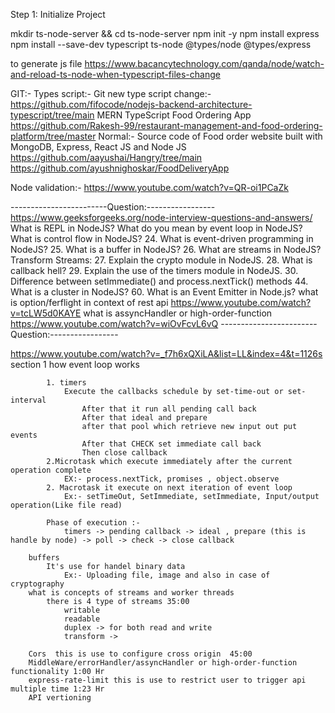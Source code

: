 Step 1: Initialize Project

mkdir ts-node-server && cd ts-node-server
npm init -y
npm install express
npm install --save-dev typescript ts-node @types/node @types/express

to generate js file
https://www.bacancytechnology.com/qanda/node/watch-and-reload-ts-node-when-typescript-files-change

GIT:-
Types script:-
Git new type script change:-
https://github.com/fifocode/nodejs-backend-architecture-typescript/tree/main
MERN TypeScript Food Ordering App
https://github.com/Rakesh-99/restaurant-management-and-food-ordering-platform/tree/master
Normal:-
Source code of Food order website built with MongoDB, Express, React JS and Node JS
https://github.com/aayushai/Hangry/tree/main
https://github.com/ayushnighoskar/FoodDeliveryApp

Node validation:-
https://www.youtube.com/watch?v=QR-oi1PCaZk

------------------------Question:-----------------
https://www.geeksforgeeks.org/node-interview-questions-and-answers/
What is REPL in NodeJS?
What do you mean by event loop in NodeJS?
What is control flow in NodeJS? 24. What is event-driven programming in NodeJS? 25. What is a buffer in NodeJS? 26. What are streams in NodeJS?
Transform Streams: 27. Explain the crypto module in NodeJS. 28. What is callback hell? 29. Explain the use of the timers module in NodeJS. 30. Difference between setImmediate() and process.nextTick() methods 44. What is a cluster in NodeJS? 60. What is an Event Emitter in Node.js?
what is option/ferflight in context of rest api
https://www.youtube.com/watch?v=tcLW5d0KAYE
what is assyncHandler or high-order-function
https://www.youtube.com/watch?v=wiOvFcvL6vQ
------------------------Question:-----------------

https://www.youtube.com/watch?v=_f7h6xQXiLA&list=LL&index=4&t=1126s
section 1
how event loop works

            1. timers
                Execute the callbacks schedule by set-time-out or set-interval
                    After that it run all pending call back
                    After that ideal and prepare
                    after that pool which retrieve new input out put events
                    After that CHECK set immediate call back
                    Then close callback
            2.Microtask which execute immediately after the current operation complete
                EX:- process.nextTick, promises , object.observe
            2. Macrotask it execute on next iteration of event loop
                Ex:- setTimeOut, SetImmediate, setImmediate, Input/output operation(Like file read)

            Phase of execution :-
                timers -> pending callback -> ideal , prepare (this is handle by node) -> poll -> check -> close callback

        buffers
            It's use for handel binary data
                Ex:- Uploading file, image and also in case of cryptography
        what is concepts of streams and worker threads
            there is 4 type of streams 35:00
                writable
                readable
                duplex -> for both read and write
                transform ->

        Cors  this is use to configure cross origin  45:00
        MiddleWare/errorHandler/assyncHandler or high-order-function functionality 1:00 Hr
        express-rate-limit this is use to restrict user to trigger api multiple time 1:23 Hr
        API vertioning

